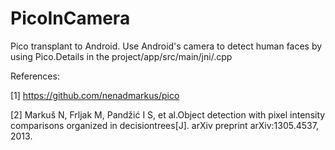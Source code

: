 # PicoInCamera
Pico transplant to Android.
Use Android's camera to detect human faces by using Pico.Details in the project/app/src/main/jni/.cpp


References:

[1] https://github.com/nenadmarkus/pico

[2] Markuš N, Frljak M, Pandžić I S, et al.Object detection with pixel intensity comparisons organized in decisiontrees[J]. arXiv preprint arXiv:1305.4537, 2013.
